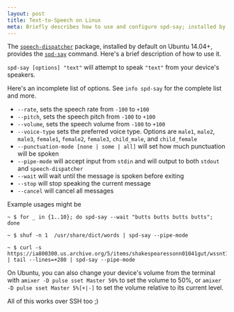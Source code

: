 ```yaml
---
layout: post
title: Text-to-Speech on Linux
meta: Briefly describes how to use and configure spd-say; installed by default on Ubuntu 14.04+
---
```


The [`speech-dispatcher`](https://manpages.ubuntu.com/manpages/xenial/man1/speech-dispatcher.1.html) package, installed by default on Ubuntu 14.04+, provides the [`spd-say`](https://manpages.ubuntu.com/manpages/xenial/man1/spd-say.1.html) command. Here's a brief description of how to use it.

`spd-say [options] "text"` will attempt to speak `"text"` from your device's speakers.

Here's an incomplete list of options. See `info spd-say` for the complete list and more.

* `--rate`, sets the speech rate from `-100` to `+100`
* `--pitch`, sets the speech pitch from `-100` to `+100`
* `--volume`, sets the speech volume from `-100` to `+100`
* `--voice-type` sets the preferred voice type. Options are `male1`, `male2`, `male3`, `female1`, `female2`, `female3`, `child_male`, and `child_female`
* `--punctuation-mode [none | some | all]` will set how much punctuation will be spoken
* `--pipe-mode` will accept input from `stdin` and will output to both `stdout` and `speech-dispatcher`
* `--wait` will wait until the message is spoken before exiting
* `--stop` will stop speaking the current message
* `--cancel` will cancel all messages

Example usages might be

```shell
~ $ for _ in {1..10}; do spd-say --wait "butts butts butts butts"; done
```

```shell
~ $ shuf -n 1  /usr/share/dict/words | spd-say --pipe-mode
```

```shell
~ $ curl -s https://ia800300.us.archive.org/5/items/shakespearessonn01041gut/wssnt10.txt | tail --lines=+280 | spd-say --pipe-mode
```

On Ubuntu, you can also change your device's volume from the terminal with `amixer -D pulse sset Master 50%` to set the volume to 50%, or `amixer -D pulse sset Master 5%[+|-]` to set the volume relative to its current level.

All of this works over SSH too ;)
